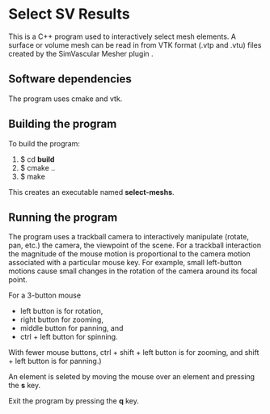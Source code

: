 
# Select SV Results

This is a C++ program used to interactively select mesh elements. A surface or volume mesh can be read in from VTK 
format (.vtp and .vtu) files created by the SimVascular Mesher plugin . 

## Software dependencies
The program uses cmake and vtk. 

## Building the program
To build the program:
1. $ cd **build** 
2. $ cmake ..
3. $ make

This creates an executable named **select-meshs**.


## Running the program
The program uses a trackball camera to interactively manipulate (rotate, pan, etc.) the camera, the viewpoint of the scene.
For a trackball interaction the magnitude of the mouse motion is proportional to the camera motion associated with a 
particular mouse key. For example, small left-button motions cause small changes in the rotation of the camera 
around its focal point. 

For a 3-button mouse
* left button is for rotation, 
* right button for zooming, 
* middle button for panning, and 
* ctrl + left button for spinning. 

With fewer mouse buttons, ctrl + shift + left button is for zooming, and shift + left button is for panning.)

An element is seleted by moving the mouse over an element and pressing the **s** key. 

Exit the program by pressing the **q** key.



